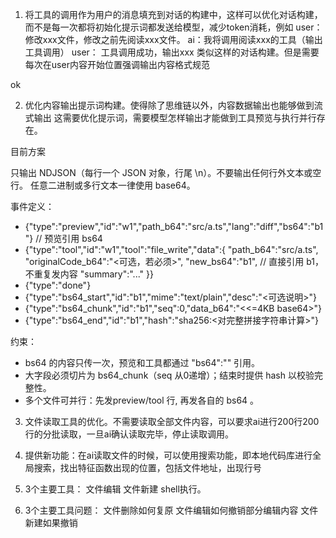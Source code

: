 1. 将工具的调用作为用户的消息填充到对话的构建中，这样可以优化对话构建，而不是每一次都将初始化提示词都发送给模型，减少token消耗，例如
user： 修改xxx文件，修改之前先阅读xxx文件。
ai：我将调用阅读xxx的工具（输出工具调用）
user： 工具调用成功，输出xxx
类似这样的对话构建。但是需要每次在user内容开始位置强调输出内容格式规范

ok

2. 优化内容输出提示词构建。使得除了思维链以外，内容数据输出也能够做到流式输出
这需要优化提示词，需要模型怎样输出才能做到工具预览与执行并行存在。

目前方案

只输出 NDJSON（每行一个 JSON 对象，行尾 \n）。不要输出任何行外文本或空行。
任意二进制或多行文本一律使用 base64。

事件定义：
- {"type":"preview","id":"w1","path_b64":"src/a.ts","lang":"diff","bs64":"b1"}      // 预览引用 bs64
- {"type":"tool","id":"w1","tool":"file_write","data":{
    "path_b64":"src/a.ts",
    "originalCode_b64":"<可选，若必须>",
    "new_bs64":"b1",                      // 直接引用 b1，不重复发内容
    "summary":"..."
  }}
- {"type":"done"}
- {"type":"bs64_start","id":"b1","mime":"text/plain","desc":"<可选说明>"}
- {"type":"bs64_chunk","id":"b1","seq":0,"data_b64":"<<=4KB base64>"}
- {"type":"bs64_end","id":"b1","hash":"sha256:<对完整拼接字符串计算>"}


约束：
- bs64 的内容只传一次，预览和工具都通过 "bs64":"<id>" 引用。
- 大字段必须切片为 bs64_chunk（seq 从0递增）；结束时提供 hash 以校验完整性。
- 多个文件可并行：先发preview/tool 行, 再发各自的 bs64 。

3. 文件读取工具的优化。不需要读取全部文件内容，可以要求ai进行200行200行的分批读取，一旦ai确认读取完毕，停止读取调用。
4. 提供新功能：在ai读取文件的时候，可以使用搜索功能，即本地代码库进行全局搜索，找出特征函数出现的位置，包括文件地址，出现行号

5. 3个主要工具：
    文件编辑
    文件新建
    shell执行。
6. 3个主要工具问题：
    文件删除如何复原
    文件编辑如何撤销部分编辑内容
    文件新建如果撤销


